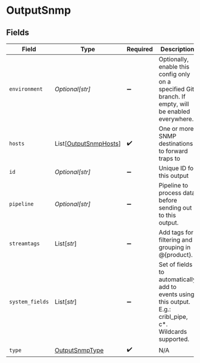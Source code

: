 # OutputSnmp


## Fields

| Field                                                                                                      | Type                                                                                                       | Required                                                                                                   | Description                                                                                                |
| ---------------------------------------------------------------------------------------------------------- | ---------------------------------------------------------------------------------------------------------- | ---------------------------------------------------------------------------------------------------------- | ---------------------------------------------------------------------------------------------------------- |
| `environment`                                                                                              | *Optional[str]*                                                                                            | :heavy_minus_sign:                                                                                         | Optionally, enable this config only on a specified Git branch. If empty, will be enabled everywhere.       |
| `hosts`                                                                                                    | List[[OutputSnmpHosts](../../models/shared/outputsnmphosts.md)]                                            | :heavy_check_mark:                                                                                         | One or more SNMP destinations to forward traps to                                                          |
| `id`                                                                                                       | *Optional[str]*                                                                                            | :heavy_minus_sign:                                                                                         | Unique ID for this output                                                                                  |
| `pipeline`                                                                                                 | *Optional[str]*                                                                                            | :heavy_minus_sign:                                                                                         | Pipeline to process data before sending out to this output.                                                |
| `streamtags`                                                                                               | List[*str*]                                                                                                | :heavy_minus_sign:                                                                                         | Add tags for filtering and grouping in @{product}.                                                         |
| `system_fields`                                                                                            | List[*str*]                                                                                                | :heavy_minus_sign:                                                                                         | Set of fields to automatically add to events using this output. E.g.: cribl_pipe, c*. Wildcards supported. |
| `type`                                                                                                     | [OutputSnmpType](../../models/shared/outputsnmptype.md)                                                    | :heavy_check_mark:                                                                                         | N/A                                                                                                        |